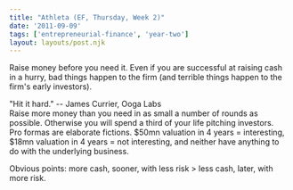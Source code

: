 ```yaml
---
title: "Athleta (EF, Thursday, Week 2)"
date: '2011-09-09'
tags: ['entrepreneurial-finance', 'year-two']
layout: layouts/post.njk
---
```


Raise money before you need it. Even if you are successful at raising cash in a hurry, bad things happen to the firm (and terrible things happen to the firm's early investors).

"Hit it hard." -- James Currier, Ooga Labs\
Raise more money than you need in as small a number of rounds as possible. Otherwise you will spend a third of your life pitching investors.\
Pro formas are elaborate fictions. $50mn valuation in 4 years = interesting, $18mn valuation in 4 years = not interesting, and neither have anything to do with the underlying business.

Obvious points: more cash, sooner, with less risk > less cash, later, with more risk.